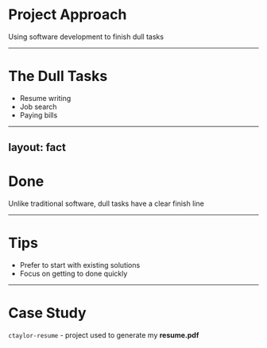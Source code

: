 # Project Approach

Using software development to finish dull tasks

---

# The Dull Tasks

- Resume writing
- Job search
- Paying bills

---
layout: fact
---

# Done

Unlike traditional software, dull tasks have a clear finish line

---

# Tips

- Prefer to start with existing solutions
- Focus on getting to done quickly

---

# Case Study

`ctaylor-resume` - project used to generate my **resume.pdf**
